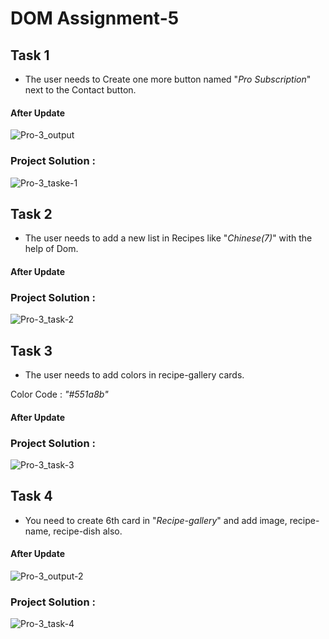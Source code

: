 # DOM Assignment-5

## Task 1
- The user needs to Create one more button named "*Pro Subscription*" next to the Contact button.
#### After Update
![Pro-3_output](https://user-images.githubusercontent.com/107872928/220844362-083c6bdd-7da5-4712-bf33-9183896b44a2.png)
### Project Solution :
![Pro-3_taske-1](https://user-images.githubusercontent.com/107872928/220847129-46ac096a-0073-40f0-b659-b3bd47d0ea64.png)


## Task 2
- The user needs to add a new list in Recipes like "*Chinese(7)*" with the help of Dom.
#### After Update
### Project Solution :
![Pro-3_task-2](https://user-images.githubusercontent.com/107872928/220851174-aff9c696-26e7-4ca8-9480-b8ec49a1800b.png)

## Task 3
- The user needs to add colors in recipe-gallery cards. 
 
 Color Code : *"#551a8b"*
#### After Update
### Project Solution :
![Pro-3_task-3](https://user-images.githubusercontent.com/107872928/220852970-f6fb5ede-8677-4338-b4c0-99debaaf5f71.png)


## Task 4
- You need to create 6th card in "*Recipe-gallery*" and add image, recipe-name, recipe-dish also.
#### After Update
![Pro-3_output-2](https://user-images.githubusercontent.com/107872928/220854279-7081f712-007b-424a-ac35-68c893f0da9f.png)
### Project Solution :
![Pro-3_task-4](https://user-images.githubusercontent.com/107872928/220855020-355d1d7f-a8db-4261-ad7a-2edc41f1d448.png)

